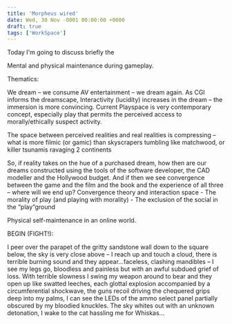 ```yaml
---
title: 'Morpheus wired'
date: Wed, 30 Nov -0001 00:00:00 +0000
draft: true
tags: ['WorkSpace']
---
```


Today I'm going to discuss briefly the

Mental and physical maintenance during gameplay.

Thematics:

We dream – we consume AV entertainment – we dream again. As CGI informs the dreamscape, Interactivity (lucidity) increases in the dream – the immersion is more convincing. Current Playspace is very contemporary concept, especially play that permits the perceived access to morally/ethically suspect activity.

The space between perceived realities and real realities is compressing – what is more filmic (or gamic) than skyscrapers tumbling like matchwood, or killer tsunamis ravaging 2 continents

So, if reality takes on the hue of a purchased dream, how then are our dreams constructed using the tools of the software developer, the CAD modeller and the Hollywood budget. And if then we see convergence between the game and the film and the book and the experience of all three – where will we end up? Convergence theory and interaction space - The morality of play (and playing with morality) - The exclusion of the social in the “play”ground

Physical self-maintenance in an online world.

BEGIN (FIGHT!):

I peer over the parapet of the gritty sandstone wall down to the square below, the sky is very close above – I reach up and touch a cloud, there is terrible burning sound and they appear…faceless, clashing mandibles – I see my legs go, bloodless and painless but with an awful subdued grief of loss. With terrible slowness I swing my weapon around to bear and they open up like swatted leeches, each glottal explosion accompanied by a circumferential shockwave, the guns recoil driving the chequered grips deep into my palms, I can see the LEDs of the ammo select panel partially obscured by my bloodied knuckles. The sky whites out with an unknown detonation, I wake to the cat hassling me for Whiskas…